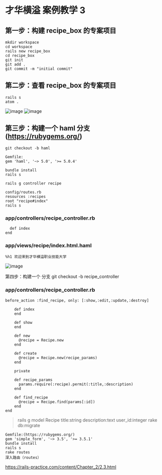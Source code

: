 # 才华横溢 案例教学 3

## 第一步：构建 recipe_box 的专案项目

```
mkdir workspace
cd workspace
rails new recipe_box
cd recipe_box
git init
git add .
git commit -m "initial commit"
```
## 第二步：查看 recipe_box 的专案项目

```
rails s
atom .
```
![image](https://ws3.sinaimg.cn/large/006tNc79gy1fpc3frx4n4j31kw0x51kx.jpg)
![image](https://ws3.sinaimg.cn/large/006tNc79gy1fpc35p7vdvj31kw0zjtf6.jpg)

## 第三步：构建一个 haml 分支(https://rubygems.org/)
```
git checkout -b haml

Gemfile:
gem 'haml', '~> 5.0', '>= 5.0.4'

bundle install
rails s

rails g controller recipe

config/routes.rb
resources :recipes
root "recipe#index"
rails s
```
### app/controllers/recipe_controller.rb
```
  def index
end
```

### app/views/recipe/index.html.haml
```
%h1 欢迎来到才华横溢职业技能大学
```

![image](https://ws1.sinaimg.cn/large/006tNc79gy1fpc4ekqgx6j311s0gm75q.jpg)

第四步：构建一个 分支
git checkout -b recipe_controller
### app/controllers/recipe_controller.rb
```
before_action :find_recipe, only: [:show,:edit,:update,:destroy]

    def index
    end

    def show
    end

    def new
      @recipe = Recipe.new
    end

    def create
      @recipe = Recipe.new(recipe_params)
    end

    private

    def recipe_params
      params.require(:recipe).permit(:title,:description)
    end

    def find_recipe
      @recipe = Recipe.find(params[:id])
    end
end
```

>rails g model Recipe title:string description:text user_id:integer
>rake db:migrate

```
Gemfile:(https://rubygems.org/)
gem 'simple_form', '~> 3.5', '>= 3.5.1'
bundle install
rails s
rake routes
深入路由（routes）
```

https://rails-practice.com/content/Chapter_2/2.3.html
